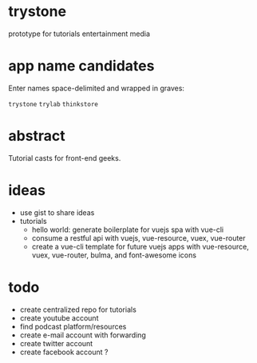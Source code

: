 # trystone
prototype for tutorials entertainment media

# app name candidates

Enter names space-delimited and wrapped in graves:

`trystone` `trylab` `thinkstore`

# abstract

Tutorial casts for front-end geeks.

# ideas

  * use gist to share ideas
  * tutorials
    - hello world: generate boilerplate for vuejs spa with vue-cli
    - consume a restful api with vuejs, vue-resource, vuex, vue-router
    - create a vue-cli template for future vuejs apps with vue-resource, vuex, vue-router, bulma, and font-awesome icons
  
# todo

 * create centralized repo for tutorials
 * create youtube account
 * find podcast platform/resources
 * create e-mail account with forwarding
 * create twitter account
 * create facebook account ?
 

